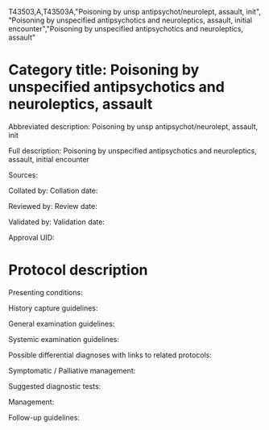 T43503,A,T43503A,"Poisoning by unsp antipsychot/neurolept, assault, init", "Poisoning by unspecified antipsychotics and neuroleptics, assault, initial encounter","Poisoning by unspecified antipsychotics and neuroleptics, assault"
# Category title: Poisoning by unspecified antipsychotics and neuroleptics, assault

Abbreviated description: Poisoning by unsp antipsychot/neurolept, assault, init

Full description: Poisoning by unspecified antipsychotics and neuroleptics, assault, initial encounter

Sources:

Collated by:
Collation date:

Reviewed by:
Review date:

Validated by:
Validation date:

Approval UID:

# Protocol description

Presenting conditions:

History capture guidelines:

General examination guidelines:

Systemic examination guidelines:

Possible differential diagnoses with links to related protocols:

Symptomatic / Palliative management:

Suggested diagnostic tests:

Management:

Follow-up guidelines:
